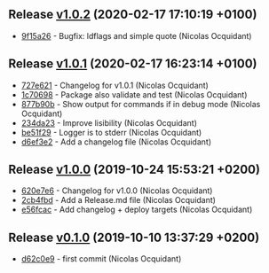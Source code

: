 
## Release [v1.0.2](https://github.com/voyages-sncf-technologies/mageproj/releases/v1.0.2) (2020-02-17 17:10:19 +0100)

* [9f15a26](https://github.com/voyages-sncf-technologies/mageproj/commit/9f15a26) - Bugfix: ldflags and simple quote (Nicolas Ocquidant)

## Release [v1.0.1](https://github.com/voyages-sncf-technologies/mageproj/releases/v1.0.1) (2020-02-17 16:23:14 +0100)

* [727e621](https://github.com/voyages-sncf-technologies/mageproj/commit/727e621) - Changelog for v1.0.1 (Nicolas Ocquidant)
* [1c70698](https://github.com/voyages-sncf-technologies/mageproj/commit/1c70698) - Package also validate and test (Nicolas Ocquidant)
* [877b90b](https://github.com/voyages-sncf-technologies/mageproj/commit/877b90b) - Show output for commands if in debug mode (Nicolas Ocquidant)
* [234da23](https://github.com/voyages-sncf-technologies/mageproj/commit/234da23) - Improve lisibility (Nicolas Ocquidant)
* [be51f29](https://github.com/voyages-sncf-technologies/mageproj/commit/be51f29) - Logger is to stderr (Nicolas Ocquidant)
* [d6ef3e2](https://github.com/voyages-sncf-technologies/mageproj/commit/d6ef3e2) - Add a changelog file (Nicolas Ocquidant)

## Release [v1.0.0](https://github.com/voyages-sncf-technologies/mageproj/releases/v1.0.0) (2019-10-24 15:53:21 +0200)

* [620e7e6](https://github.com/voyages-sncf-technologies/mageproj/commit/620e7e6) - Changelog for v1.0.0 (Nicolas Ocquidant)
* [2cb4fbd](https://github.com/voyages-sncf-technologies/mageproj/commit/2cb4fbd) - Add a Release.md file (Nicolas Ocquidant)
* [e56fcac](https://github.com/voyages-sncf-technologies/mageproj/commit/e56fcac) - Add changelog + deploy targets (Nicolas Ocquidant)

## Release [v0.1.0](https://github.com/voyages-sncf-technologies/mageproj/releases/v0.1.0) (2019-10-10 13:37:29 +0200)

* [d62c0e9](https://github.com/voyages-sncf-technologies/mageproj/commit/d62c0e9) - first commit (Nicolas Ocquidant)
